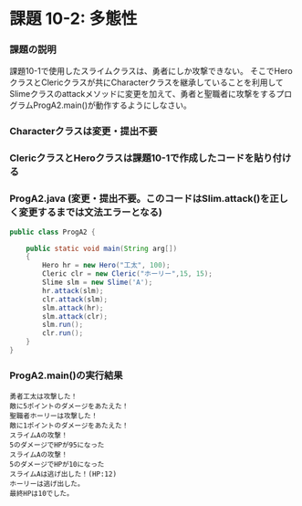 # 課題 10-2: 多態性

### 課題の説明
課題10-1で使用したスライムクラスは、勇者にしか攻撃できない。
そこでHeroクラスとClericクラスが共にCharacterクラスを継承していることを利用してSlimeクラスのattackメソッドに変更を加えて、勇者と聖職者に攻撃をするプログラムProgA2.main()が動作するようにしなさい。

### Characterクラスは変更・提出不要
### ClericクラスとHeroクラスは課題10-1で作成したコードを貼り付ける

### ProgA2.java (変更・提出不要。このコードはSlim.attack()を正しく変更するまでは文法エラーとなる)
```java
public class ProgA2 {

    public static void main(String arg[])
    {
        Hero hr = new Hero("工太", 100);
        Cleric clr = new Cleric("ホーリー",15, 15);
        Slime slm = new Slime('A');
        hr.attack(slm);
        clr.attack(slm);
        slm.attack(hr);
        slm.attack(clr);
        slm.run();
        clr.run();
    }
}
```

### ProgA2.main()の実行結果
```
勇者工太は攻撃した！
敵に5ポイントのダメージをあたえた！
聖職者ホーリーは攻撃した！
敵に1ポイントのダメージをあたえた！
スライムAの攻撃！
5のダメージでHPが95になった
スライムAの攻撃！
5のダメージでHPが10になった
スライムAは逃げ出した！(HP:12)
ホーリーは逃げ出した。
最終HPは10でした。
```